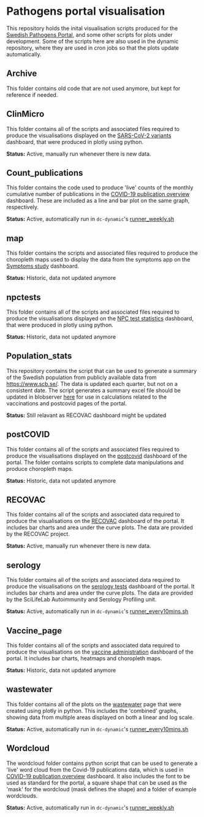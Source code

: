# Pathogens portal visualisation

This repository holds the inital visualisation scripts produced for the [Swedish Pathogens Portal](https://pathogens.se), and some other scripts for plots under development. Some of the scripts here are also used in the dynamic repository, where they are used in cron jobs so that the plots update automatically.

## Archive

This folder contains old code that are not used anymore, but kept for reference if needed.

## ClinMicro

This folder contains all of the scripts and associated files required to produce the visualisations displayed on the [SARS-CoV-2 variants](https://www.pathogens.se/dashboards/variants_region_uppsala/) dashboard, that were produced in plotly using python.

**Status:** Active, manually run whenever there is new data.

## Count_publications

This folder contains the code used to produce 'live' counts of the monthly cumulative number of publications in the [COVID-19 publication overview](https://www.pathogens.se/dashboards/covid_publications/) dashboard. These are included as a line and bar plot on the same graph, respectively.

**Status:** Active, automatically run in `dc-dynamic`'s [runner_weekly.sh](https://github.com/ScilifelabDataCentre/dc-dynamic/blob/master/runner_weekly.sh)

## map

This folder contains the scripts and associated files required to produce the choropleth maps used to display the data from the symptoms app on the [Symptoms study](https://www.pathogens.se/dashboards/symptom_study_sweden/) dashboard.

**Status:** Historic, data not updated anymore

## npctests

This folder contains all of the scripts and associated files required to produce the visualisations displayed on the [NPC test statistics](https://www.pathogens.se/dashboards/npc-statistics/) dashboard, that were produced in plotly using python.

**Status:** Historic, data not updated anymore

## Population_stats

This repository contains the script that can be used to generate a summary of the Swedish population from publicly available data from https://www.scb.se/. The data is updated each quarter, but not on a consistent date. The script generates a summary excel file should be updated in blobserver [here](https://blobserver.dc.scilifelab.se/blob/SCB_pop_data.xlsx/info) for use in calculations related to the vaccinations and postcovid pages of the portal.

**Status:** Still relavant as RECOVAC dashboard might be updated

## postCOVID

This folder contains all of the scripts and associated files required to produce the visualisations displayed on the [postcovid](https://www.pathogens.se/dashboards/post_covid/) dashboard of the portal. The folder contains scripts to complete data manipulations and produce choropleth maps.

**Status:** Historic, data not updated anymore

## RECOVAC

This folder contains all of the scripts and associated data required to produce the visualisations on the [RECOVAC](https://www.pathogens.se/dashboards/recovac/) dashboard of the portal. It includes bar charts and area under the curve plots. The data are provided by the RECOVAC project.

**Status:** Active, manually run whenever there is new data.

## serology

This folder contains all of the scripts and associated data required to produce the visualisations on the [serology tests](https://www.pathogens.se/dashboards/serology-statistics/) dashboard of the portal. It includes bar charts and area under the curve plots. The data are provided by the SciLifeLab Autoimmunity and Serology Profiling unit.

**Status:** Active, automatically run in `dc-dynamic`'s [runner_every10mins.sh](https://github.com/ScilifelabDataCentre/dc-dynamic/blob/master/runner_every10mins.sh)

## Vaccine_page

This folder contains all of the scripts and associated data required to produce the visualisations on the [vaccine administration](https://www.pathogens.se/dashboards/vaccines/) dashboard of the portal. It includes bar charts, heatmaps and choropleth maps.

**Status:** Historic, data not updated anymore

## wastewater

This folder contains all of the plots on the [wastewater](https://www.pathogens.se/dashboards/wastewater/) page that were created using plotly in python. This includes the 'combined' graphs, showing data from multiple areas displayed on both a linear and log scale.

**Status:** Active, automatically run in `dc-dynamic`'s [runner_every10mins.sh](https://github.com/ScilifelabDataCentre/dc-dynamic/blob/master/runner_every10mins.sh)

## Wordcloud

The wordcloud folder contains python script that can be used to generate a 'live' word cloud from the Covid-19 publications data, which is used in [COVID-19 publication overview](https://www.pathogens.se/dashboards/covid_publications/) dashboard. It also includes the font to be used as standard for the portal, a square shape that can be used as the 'mask' for the wordcloud (mask defines the shape) and a folder of example wordclouds.

**Status:** Active, automatically run in `dc-dynamic`'s [runner_weekly.sh](https://github.com/ScilifelabDataCentre/dc-dynamic/blob/master/runner_weekly.sh)
